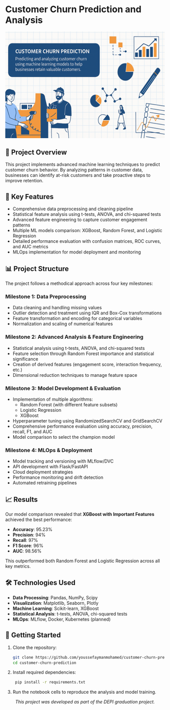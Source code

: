 # Customer Churn Prediction and Analysis

<div align="center">
  <img src="./Label_Image.png" alt="Customer Churn" width="600px">
</div>

## 🧠 Project Overview

This project implements advanced machine learning techniques to predict customer churn behavior. By analyzing patterns in customer data, businesses can identify at-risk customers and take proactive steps to improve retention.

## 🚀 Key Features

- Comprehensive data preprocessing and cleaning pipeline
- Statistical feature analysis using t-tests, ANOVA, and chi-squared tests
- Advanced feature engineering to capture customer engagement patterns
- Multiple ML models comparison: XGBoost, Random Forest, and Logistic Regression
- Detailed performance evaluation with confusion matrices, ROC curves, and AUC metrics
- MLOps implementation for model deployment and monitoring

## 📊 Project Structure

The project follows a methodical approach across four key milestones:

### Milestone 1: Data Preprocessing

- Data cleaning and handling missing values
- Outlier detection and treatment using IQR and Box-Cox transformations
- Feature transformation and encoding for categorical variables
- Normalization and scaling of numerical features

### Milestone 2: Advanced Analysis & Feature Engineering

- Statistical analysis using t-tests, ANOVA, and chi-squared tests
- Feature selection through Random Forest importance and statistical significance
- Creation of derived features (engagement score, interaction frequency, etc.)
- Dimensional reduction techniques to manage feature space

### Milestone 3: Model Development & Evaluation

- Implementation of multiple algorithms:
  - Random Forest (with different feature subsets)
  - Logistic Regression
  - XGBoost
- Hyperparameter tuning using RandomizedSearchCV and GridSearchCV
- Comprehensive performance evaluation using accuracy, precision, recall, F1, and AUC
- Model comparison to select the champion model

### Milestone 4: MLOps & Deployment

- Model tracking and versioning with MLflow/DVC
- API development with Flask/FastAPI
- Cloud deployment strategies
- Performance monitoring and drift detection
- Automated retraining pipelines

## 📈 Results

Our model comparison revealed that **XGBoost with Important Features** achieved the best performance:

- **Accuracy**: 95.23%
- **Precision**: 94%
- **Recall**: 97%
- **F1 Score**: 96%
- **AUC**: 98.56%

This outperformed both Random Forest and Logistic Regression across all key metrics.

## 🛠️ Technologies Used

- **Data Processing**: Pandas, NumPy, Scipy
- **Visualization**: Matplotlib, Seaborn, Plotly
- **Machine Learning**: Scikit-learn, XGBoost
- **Statistical Analysis**: t-tests, ANOVA, chi-squared tests
- **MLOps**: MLflow, Docker, Kubernetes (planned)

## 🔧 Getting Started

1. Clone the repository:
   ```bash
   git clone https://github.com/youssefaymanmohamed/customer-churn-prediction.git
   cd customer-churn-prediction
   ```

2. Install required dependencies:
   ```bash
    pip install -r requirements.txt
   ```
4. Run the notebook cells to reproduce the analysis and model training.

<div align="center"> <i>This project was developed as part of the DEPI graduation project.</i> </div>

